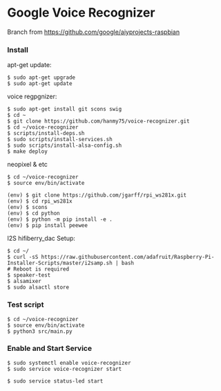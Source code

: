 Google Voice Recognizer
============================

Branch from https://github.com/google/aiyprojects-raspbian


### Install

apt-get update:
```
$ sudo apt-get upgrade
$ sudo apt-get update
```

voice regpgnizer:
```
$ sudo apt-get install git scons swig
$ cd ~
$ git clone https://github.com/hanmy75/voice-recognizer.git
$ cd ~/voice-recognizer
$ scripts/install-deps.sh
$ sudo scripts/install-services.sh
$ sudo scripts/install-alsa-config.sh
$ make deploy
```

neopixel & etc
```
$ cd ~/voice-recognizer
$ source env/bin/activate

(env) $ git clone https://github.com/jgarff/rpi_ws281x.git
(env) $ cd rpi_ws281x
(env) $ scons
(env) $ cd python
(env) $ python -m pip install -e .
(env) $ pip install peewee
```

I2S hifiberry_dac Setup:
```
$ cd ~/
$ curl -sS https://raw.githubusercontent.com/adafruit/Raspberry-Pi-Installer-Scripts/master/i2samp.sh | bash
# Reboot is required
$ speaker-test
$ alsamixer
$ sudo alsactl store
```


### Test script

```
$ cd ~/voice-recognizer
$ source env/bin/activate
$ python3 src/main.py
```


### Enable and Start Service

```
$ sudo systemctl enable voice-recognizer
$ sudo service voice-recognizer start

$ sudo service status-led start
```

